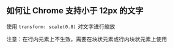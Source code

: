## 如何让 Chrome 支持小于 12px 的文字

使用 ``` transform: scale(0.8) ``` 对文字进行缩放
   
注意：在行内元素上不生效，需要在块状元素或行内块状元素上使用
